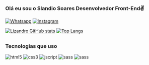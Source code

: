 ### Olá eu sou o Slandio Soares Desenvolvedor Front-End✌️

[![Whatsapp](https://img.shields.io/badge/WhatsApp-25D366?style=for-the-badge&logo=whatsapp&logoColor=white)](https://wa.me/244933286521)
[![Instagram](https://img.shields.io/badge/Instagram-E4405F?style=for-the-badge&logo=instagram&logoColor=white)](https://www.instagram.com/slandio__soares/)

[![Lizandro GitHub stats](https://github-readme-stats.vercel.app/api?username=Lizandro12&show_icons=true&theme=transparent)](https://github.com/Lizandro12)
[![Top Langs](https://github-readme-stats.vercel.app/api/top-langs/?username=Lizandro12&layout=compact&card_width=468)](https://github.com/Lizandro12/)
##
### Tecnologias que uso

<div style="display: inline_block">
    <img alt="html5"src="https://img.shields.io/badge/HTML5-E34F26?style=for-the-badge&logo=html5&logoColor=white"/>
    <img alt="css3"src="https://img.shields.io/badge/CSS3-1572B6?style=for-the-badge&logo=css3&logoColor=white&"/>
    <img alt="jscript"src="https://img.shields.io/badge/JavaScript-323330?style=for-the-badge&logo=javascript&logoColor=F7DF1E"/>
    <img alt="sass"src="https://img.shields.io/badge/Sass-CC6699?style=for-the-badge&logo=sass&logoColor=white"/>
    <img alt="sass"src="https://img.shields.io/badge/Ubuntu-E95420?style=for-the-badge&logo=ubuntu&logoColor=white"/>
</div>
